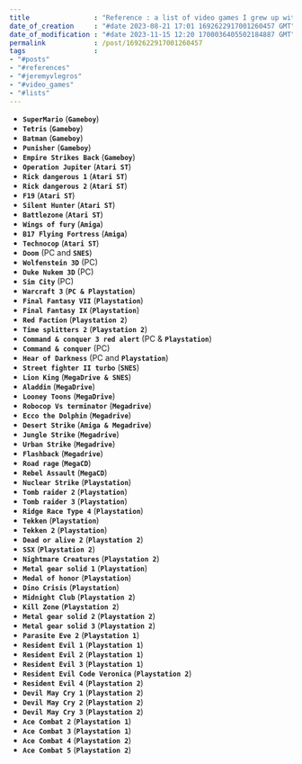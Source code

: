 ```yaml
---
title                : "Reference : a list of video games I grew up with"
date_of_creation     : "#date 2023-08-21 17:01 1692622917001260457 GMT"
date_of_modification : "#date 2023-11-15 12:20 1700036405502184887 GMT"
permalink            : /post/1692622917001260457
tags                 : 
- "#posts"
- "#references"
- "#jeremyvlegros"
- "#video_games"
- "#lists"
---
```


- __`SuperMario`__ (__`Gameboy`__)
- __`Tetris`__ (__`Gameboy`__)
- __`Batman`__ (__`Gameboy`__)
- __`Punisher`__ (__`Gameboy`__)
- __`Empire Strikes Back`__ (__`Gameboy`__)
- __`Operation Jupiter`__ (__`Atari ST`__)
- __`Rick dangerous 1`__ (__`Atari ST`__)
- __`Rick dangerous 2`__ (__`Atari ST`__)
- __`F19`__ (__`Atari ST`__)
- __`Silent Hunter`__ (__`Atari ST`__)
- __`Battlezone`__ (__`Atari ST`__)
- __`Wings of fury`__ (__`Amiga`__)
- __`B17 Flying Fortress`__ (__`Amiga`__)
- __`Technocop`__ (__`Atari ST`__)
- __`Doom`__ (PC and __`SNES`__)
- __`Wolfenstein 3D`__ (PC)
- __`Duke Nukem 3D`__ (PC)
- __`Sim City`__ (PC)
- __`Warcraft 3`__ (__`PC & Playstation`__)
- __`Final Fantasy VII`__ (__`Playstation`__)
- __`Final Fantasy IX`__ (__`Playstation`__)
- __`Red Faction`__ (__`Playstation 2`__)
- __`Time splitters 2`__ (__`Playstation 2`__)
- __`Command & conquer 3 red alert`__ (PC & __`Playstation`__)
- __`Command & conquer`__ (PC)
- __`Hear of Darkness`__ (PC and __`Playstation`__)
- __`Street fighter II turbo`__ (__`SNES`__)
- __`Lion King`__ (__`MegaDrive & SNES`__)
- __`Aladdin`__ (__`MegaDrive`__)
- __`Looney Toons`__ (__`MegaDrive`__)
- __`Robocop Vs terminator`__ (__`Megadrive`__)
- __`Ecco the Dolphin`__ (__`Megadrive`__)
- __`Desert Strike`__ (__`Amiga & Megadrive`__)
- __`Jungle Strike`__ (__`Megadrive`__)
- __`Urban Strike`__ (__`Megadrive`__)
- __`Flashback`__ (__`Megadrive`__)
- __`Road rage`__ (__`MegaCD`__)
- __`Rebel Assault`__ (__`MegaCD`__) 
- __`Nuclear Strike`__ (__`Playstation`__)
- __`Tomb raider 2`__ (__`Playstation`__)
- __`Tomb raider 3`__ (__`Playstation`__)
- __`Ridge Race Type 4`__ (__`Playstation`__)
- __`Tekken`__ (__`Playstation`__)
- __`Tekken 2`__ (__`Playstation`__)
- __`Dead or alive 2`__ (__`Playstation 2`__)
- __`SSX`__ (__`Playstation 2`__)
- __`Nightmare Creatures`__ (__`Playstation 2`__)
- __`Metal gear solid 1`__ (__`Playstation`__)
- __`Medal of honor`__ (__`Playstation`__)
- __`Dino Crisis`__ (__`Playstation`__)
- __`Midnight Club`__ (__`Playstation 2`__)
- __`Kill Zone`__ (__`Playstation 2`__)
- __`Metal gear solid 2`__ (__`Playstation 2`__)
- __`Metal gear solid 3`__ (__`Playstation 2`__)
- __`Parasite Eve 2`__ (__`Playstation 1`__)
- __`Resident Evil 1`__ (__`Playstation 1`__)
- __`Resident Evil 2`__ (__`Playstation 1`__)
- __`Resident Evil 3`__ (__`Playstation 1`__)
- __`Resident Evil Code Veronica`__ (__`Playstation 2`__)
- __`Resident Evil 4`__ (__`Playstation 2`__)
- __`Devil May Cry 1`__ (__`Playstation 2`__)
- __`Devil May Cry 2`__ (__`Playstation 2`__)
- __`Devil May Cry 3`__ (__`Playstation 2`__)
- __`Ace Combat 2`__ (__`Playstation 1`__)
- __`Ace Combat 3`__ (__`Playstation 1`__)
- __`Ace Combat 4`__ (__`Playstation 2`__)
- __`Ace Combat 5`__ (__`Playstation 2`__)
